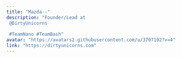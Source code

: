 ```yaml
---
title: "Mazda--"
description: "Founder/Lead at  @DirtyUnicorns  #TeamNano #TeamBash"
avatar: "https://avatars2.githubusercontent.com/u/3707102?v=4"
link: "https://dirtyunicorns.com"
---
```

